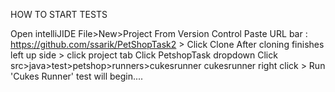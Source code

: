 
HOW TO START TESTS

Open intelliJIDE
File>New>Project From Version Control
Paste URL bar : https://github.com/ssarik/PetShopTask2 > Click Clone
After cloning finishes
left up side > click project tab
Click PetshopTask dropdown
Click src>java>test>petshop>runners>cukesrunner
cukesrunner right click > Run 'Cukes Runner'
test will begin....

